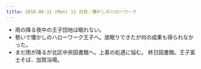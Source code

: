 ```yaml
---
title: 2018-06-11 (Mon) 11 日目：懐かしのハローワーク
---
```


* 雨の降る夜中の王子団地は眠れない。
* 勢いで懐かしのハローワーク王子へ。居眠りできたが何の成果も得られなかった。
* まだ雨が降るが北区中央図書館へ。上着の処遇に悩む。
  終日図書館。王子富士そば、加賀浴場。
